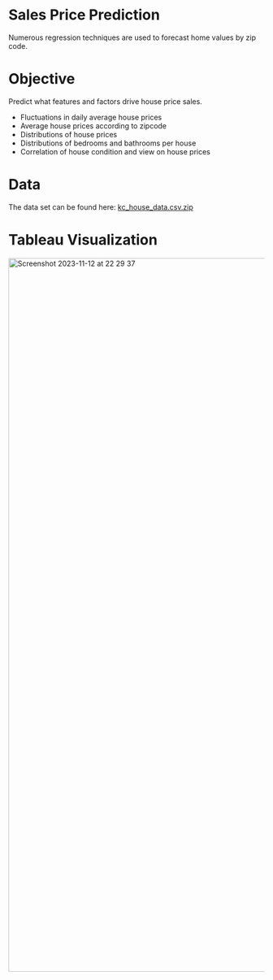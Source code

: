 # Sales Price Prediction

Numerous regression techniques are used to forecast home values by zip code. 

# Objective

Predict what features and factors drive house price sales.

- Fluctuations in daily average house prices
- Average house prices according to zipcode
- Distributions of house prices
- Distributions of bedrooms and bathrooms per house
- Correlation of house condition and view on house prices

# Data

The data set can be found here: [kc_house_data.csv.zip](https://github.com/sirbentleyheir/Housing/files/13329201/kc_house_data.csv.zip)

# Tableau Visualization


<img width="1405" alt="Screenshot 2023-11-12 at 22 29 37" src="https://github.com/sirbentleyheir/Housing/assets/104694742/07203498-0300-4199-9e0a-1e513fd710ff">


